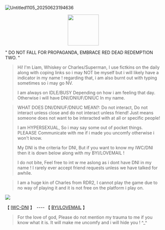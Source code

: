 
![Untitled1105_20250623194636](https://github.com/user-attachments/assets/42c8248f-f549-4deb-9a81-3a0e2c441b08)


  <p align="center">
 <img width="100" height="100" src="[download (1)](https://github.com/user-attachments/assets/050d4073-066f-4b85-81d1-ac2191e82f1e)">
   


" DO NOT FALL FOR PROPAGANDA, EMBRACE RED DEAD REDEMPTION TWO. "

> Hi! I'm Liam, Whiskey or Charles/Superman, I use fictkins on the daily along with coping links so i may NOT be myself but i will likely have a indicator in my name ! regarding that, i am also burnt out with typing sometimes so i may go NV.
>
> I am always on IDLE/BUSY Depending on how i am feeling that day. Otherwise i will have DNI/DNIUF/DNIUC In my name.


> WHAT DOES DNI/DNIUF/DNIUC MEAN?: Do not interact, Do not interact unless close and do not interact unless friend! Just means someone does not want to be interacted with at all or specific people!
>
> I am HYPERSEXUAL, So i may say some out of pocket things. PLEAASE Communicate with me if i made you uncomfy otherwise i won't know.
>
> My DNI is the criteria for DNI, But if you want to know my IWC/DNI then it is down below along with my BYI/LOVEMAIL !
>
> I do not bite, Feel free to int w me aslong as i dont have DNI in my name ! I rarely ever accept friend requests unless we have talked for awhile.

> I am a huge kin of Charles from RDR2, I cannot play the game due to no way of playing it and it is not free on the platform i play on.

![](https://komarev.com/ghpvc/?username=ELLERN4TE&color=000000&label=COWBOYS&style=for-the-badge)

【  [IWC-DNI](https://rentry.co/5oyasuuw)  】　---- 【 [BYI/LOVEMAIL](https://rentry.co/626ekaa5)   】　


> For the love of god, Please do not mention my trauma to me if you know what it is. It will make me uncomfy and i will hide you ! ^_^
